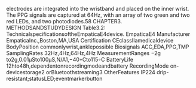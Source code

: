 electrodes are integrated into the wristband and placed on the inner wrist. The PPG signals
are captured at 64Hz, with an array of two green and two red LEDs, and two photodiodes.58 CHAPTER3. METHODSANDSTUDYDESIGN
Table3.2: TechnicalspecificationsoftheEmpaticaE4device.
EmpaticaE4
Manufacturer EmpaticaInc.,Boston,MA,USA
Certification CEclassIIamedicaldevice
BodyPosition commonlywrist,anklepossible
Biosignals ACC,EDA,PPG,TMP
SamplingRates 32Hz,4Hz,64Hz,4Hz
MeasurementRanges −2g to2g,0.01µSto100µS,N/A1,−40◦Cto115◦C
BatteryLife 12hto48h,dependentonrecordingmodeandbattery
RecordingMode
on-devicestorage2 orBluetoothstreaming3
OtherFeatures IP224 drip-resistant;statusLED;eventmarkerbutton